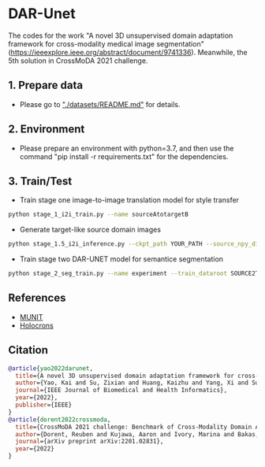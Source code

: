 # DAR-Unet
The codes for the work "A novel 3D unsupervised domain adaptation framework for cross-modality medical image segmentation"(https://ieeexplore.ieee.org/abstract/document/9741336). Meanwhile, the 5th solution in CrossMoDA 2021 challenge.

## 1. Prepare data

- Please go to ["./datasets/README.md"](datasets/README.md) for details.

## 2. Environment

- Please prepare an environment with python=3.7, and then use the command "pip install -r requirements.txt" for the dependencies.

## 3. Train/Test

- Train stage one image-to-image translation model for style transfer

```bash
python stage_1_i2i_train.py --name sourceAtotargetB
```

- Generate target-like source domain images

```bash
python stage_1.5_i2i_inference.py --ckpt_path YOUR_PATH --source_npy_dirpath SOURCE_PATH --target_npy_dirpath TARGET_PATH --save_npy_dirpath SAVE_PATH --k_means_clusters 6
```

- Train stage two DAR-UNET model for semantice segmentation

```bash
python stage_2_seg_train.py --name experiment --train_dataroot SOURCE2TARGET_PATH --val_dataroot TARGET_VAL_PATH --num_classes NUM_CLASS --epoch_max 100
```


## References
* [MUNIT](https://github.com/NVlabs/MUNIT)
* [Holocrons](https://github.com/frgfm/Holocron)

## Citation

```bibtex
@article{yao2022darunet,
  title={A novel 3D unsupervised domain adaptation framework for cross-modality medical image segmentation},
  author={Yao, Kai and Su, Zixian and Huang, Kaizhu and Yang, Xi and Sun, Jie and Hussain, Amir and Coenen, Frans},
  journal={IEEE Journal of Biomedical and Health Informatics},
  year={2022},
  publisher={IEEE}
}
@article{dorent2022crossmoda,
  title={CrossMoDA 2021 challenge: Benchmark of Cross-Modality Domain Adaptation techniques for Vestibular Schwnannoma and Cochlea Segmentation},
  author={Dorent, Reuben and Kujawa, Aaron and Ivory, Marina and Bakas, Spyridon and Rieke, Nicola and Joutard, Samuel and Glocker, Ben and Cardoso, Jorge and Modat, Marc and Batmanghelich, Kayhan and others},
  journal={arXiv preprint arXiv:2201.02831},
  year={2022}
}
```
